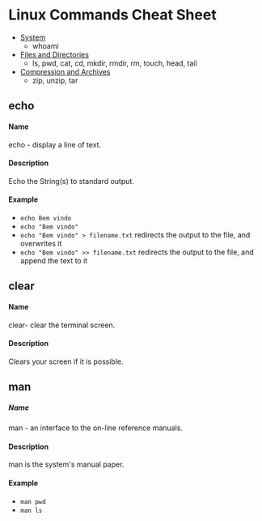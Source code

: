 # Linux Commands Cheat Sheet

* [System](/System.md)
  * whoami
* [Files and Directories](/Files_and_Directories.md)
  * ls, pwd, cat, cd, mkdir, rmdir, rm, touch, head, tail
* [Compression and Archives](/Compression_and_Archives.md)
  * zip, unzip, tar

## echo

#### Name
echo - display a line of text.

#### Description
Echo the String(s) to standard output.

#### Example
* `echo Bem vindo`
* `echo "Bem vindo"`
* `echo "Bem vindo" > filename.txt` redirects the output to the file, and overwrites it
* `echo "Bem vindo" >> filename.txt` redirects the output to the file, and append the text to it

## clear

#### Name
clear- clear the terminal screen.

#### Description
Clears your screen if it is possible.

## man

##### Name
man - an interface to the on-line reference manuals.

#### Description
man is the system's manual paper.

#### Example
* `man pwd`
* `man ls`
